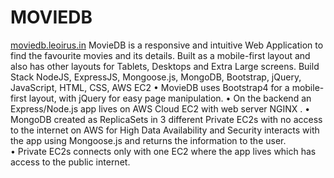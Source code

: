 # MOVIEDB	
[moviedb.leoirus.in](https://moviedb.leoirus.in)
MovieDB is a responsive and intuitive Web Application to find the favourite movies and its details. Built as a mobile-first layout and also has other layouts for Tablets, Desktops and Extra Large screens.
Build Stack
NodeJS, ExpressJS, Mongoose.js, MongoDB, Bootstrap, jQuery, JavaScript, HTML, CSS, AWS EC2
•	MovieDB uses Bootstrap4 for a mobile-first layout, with jQuery for easy page manipulation. 
•	On the backend an Express/Node.js app lives on AWS Cloud EC2 with web server NGINX .
•	MongoDB created as ReplicaSets in 3 different Private EC2s with no access to the internet on AWS for High Data Availability and Security interacts with the app using Mongoose.js and returns the information to the user. 	
•	Private EC2s connects only with one EC2 where the app lives which has access to the public internet. 

